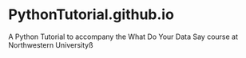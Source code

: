 # PythonTutorial.github.io
A Python Tutorial to accompany the What Do Your Data Say course at Northwestern Universityß